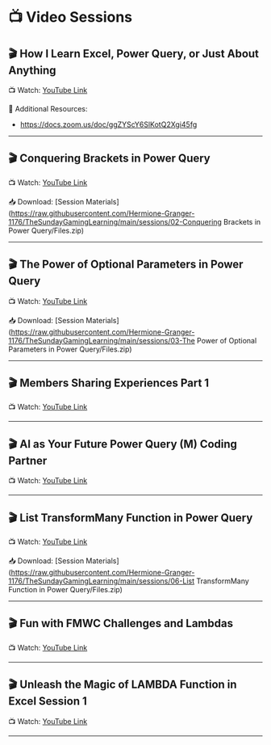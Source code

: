 # 📺 Video Sessions



## 🎬 How I Learn Excel, Power Query, or Just About Anything

📺 Watch: [YouTube Link](https://youtu.be/FmNxkwgs8lw)

🔗 Additional Resources:

- https://docs.zoom.us/doc/ggZYScY6SlKotQ2Xgi45fg

---

## 🎬 Conquering Brackets in Power Query

📺 Watch: [YouTube Link](https://youtu.be/KrNAjRrfxrI)

📥 Download: [Session Materials](https://raw.githubusercontent.com/Hermione-Granger-1176/TheSundayGamingLearning/main/sessions/02-Conquering Brackets in Power Query/Files.zip)

---

## 🎬 The Power of Optional Parameters in Power Query

📺 Watch: [YouTube Link](https://youtu.be/EHo-Jsqv7CA)

📥 Download: [Session Materials](https://raw.githubusercontent.com/Hermione-Granger-1176/TheSundayGamingLearning/main/sessions/03-The Power of Optional Parameters in Power Query/Files.zip)

---

## 🎬 Members Sharing Experiences Part 1

📺 Watch: [YouTube Link](https://youtu.be/Djvooo0PKko)

---

## 🎬 AI as Your Future Power Query (M) Coding Partner

📺 Watch: [YouTube Link](https://youtu.be/KUZIFM4DnpY)

---

## 🎬 List TransformMany Function in Power Query

📺 Watch: [YouTube Link](https://youtu.be/9jNV5JbhBwo)

📥 Download: [Session Materials](https://raw.githubusercontent.com/Hermione-Granger-1176/TheSundayGamingLearning/main/sessions/06-List TransformMany Function in Power Query/Files.zip)

---

## 🎬 Fun with FMWC Challenges and Lambdas

📺 Watch: [YouTube Link](https://youtu.be/pCAQHP-RAgg)

---

## 🎬 Unleash the Magic of LAMBDA Function in Excel Session 1

📺 Watch: [YouTube Link](https://youtu.be/v1BhR1B6GVY)

---
